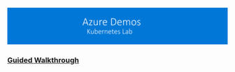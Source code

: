 ![banner](Documentation/WalkthroughGuide/images/banner-lab.png)


### [Guided Walkthrough](Documentation/readme.md)
